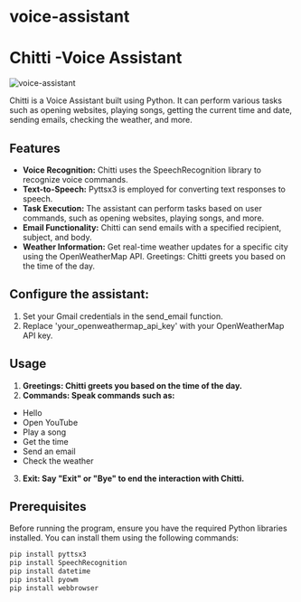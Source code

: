 # voice-assistant
# Chitti -Voice Assistant
![voice-assistant](https://img.freepik.com/premium-vector/voice-recognition-ai-personal-assistant-modern-technology-visual-concept-microphone-button-icon-digital-sound-wave-audio_268834-100.jpg)

Chitti is a Voice Assistant built using Python. It can perform various tasks such as opening websites, playing songs, getting the current time and date, sending emails, checking the weather, and more.

## Features

- **Voice Recognition:** Chitti uses the SpeechRecognition library to recognize voice commands.
- **Text-to-Speech:** Pyttsx3 is employed for converting text responses to speech.
- **Task Execution:** The assistant can perform tasks based on user commands, such as opening websites, playing songs, and more.
- **Email Functionality:** Chitti can send emails with a specified recipient, subject, and body.
- **Weather Information:** Get real-time weather updates for a specific city using the OpenWeatherMap API.
Greetings: Chitti greets you based on the time of the day.

## **Configure the assistant:**

1. Set your Gmail credentials in the send_email function.
2. Replace 'your_openweathermap_api_key' with your OpenWeatherMap API key.

## Usage

1. **Greetings: Chitti greets you based on the time of the day.**
2. **Commands: Speak commands such as:**

- Hello
- Open YouTube
- Play a song
- Get the time
- Send an email
- Check the weather

3. **Exit: Say "Exit" or "Bye" to end the interaction with Chitti.**

## Prerequisites
Before running the program, ensure you have the required Python libraries installed. You can install them using the following commands:

```bash
pip install pyttsx3
pip install SpeechRecognition
pip install datetime
pip install pyowm
pip install webbrowser
